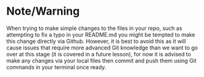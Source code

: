 # Note/Warning

When trying to make simple changes to the files in your repo, such as attempting to fix a typo in your README.md you might be tempted to make this change directly via Github.
However, it is best to avoid this as it will cause issues that require more advanced Git knowledge than we want to go over at this stage (it is covered in a future lesson), for now it is advised to make any changes via your local files then commit and push them using Git commands in your terminal once ready.
